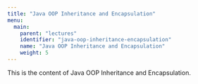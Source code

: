 ```yaml
---
title: "Java OOP Inheritance and Encapsulation"
menu:
  main:
    parent: "lectures"
    identifier: "java-oop-inheritance-encapsulation"
    name: "Java OOP Inheritance and Encapsulation"
    weight: 5
---
```


This is the content of Java OOP Inheritance and Encapsulation.


